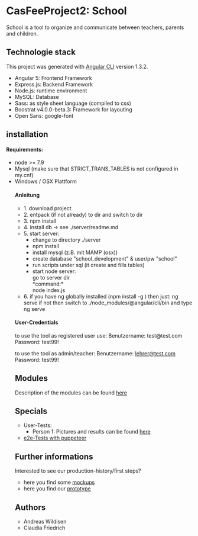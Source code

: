 # CasFeeProject2: School
School is a tool to organize and communicate between teachers, parents and children. 

## Technologie stack
This project was generated with [Angular CLI](https://github.com/angular/angular-cli) version 1.3.2.

- Angular 5: Frontend Framework
- Express.js: Backend Framework
- Node.js: runtime environment
- MySQL: Database
- Sass: as style sheet language (compiled to css)
- Boostrat v4.0.0-beta.3: Framework for layouting
- Open Sans: google-font

## installation
<h4>Requirements:</h4>
<ul>
<li> node >= 7.9</li>
<li>Mysql (make sure that STRICT_TRANS_TABLES is not configured in my.cnf)</li>
<li>Windows / OSX Plattform</li>

<h4>Anleitung</h4>
<ul>
  <li>1. download project</li>
  <li>2. entpack (if not already) to dir and switch to dir</li>
  <li>3. npm install</li>
  <li>4. install db -> see ./server/readme.md</li>
<li>5. start server:
  <ul>
  <li>change to directory ./server </li>
  <li>npm install </li>
  <li>install mysql (z.B. mit MAMP (osx))
  </li><li>create database "school_development" & user/pw "school"
  </li><li>run scripts under sql (it create and fills tables)
  </li>
  <li>start node server: <br>go to server dir  <br>
                          *command:* <br>
                          node index.js <br></li>
  </ul>
  </li>
  <li>6. if you have ng globally installed (npm install -g ) then just:
         ng serve 
         if not then switch to ./node_modules/@angular/cli/bin and type ng serve</li>
  </ul>
  
<h4>User-Credentials</h4>
to use the tool as registered user use:
Benutzername: test@test.com
Password: test99!

to use the tool as admin/teacher:
Benutzername: lehrer@test.com
Password: test99!

## Modules
Description of the modules can be found [here](https://github.com/eyesight/cas-fee-project2/blob/master/_01admin-stuff/00_modul-definition.md)

## Specials

- User-Tests: 
  - Person 1: Pictures and results can be found [here](https://github.com/eyesight/cas-fee-project2/blob/master/_04UserTests/User-Test_Jonas.md)
- [e2e-Tests with puppeteer](https://github.com/eyesight/cas-fee-project2/blob/master/e2e_test_puppeteer)

## Further informations
Interested to see our production-history/first steps?
- here you find some [mockups](https://github.com/eyesight/cas-fee-project2/tree/master/_01admin-stuff/01mockups_layout) 
- here you find our [prototype](https://github.com/eyesight/cas-fee-project2/blob/master/_02prototype) 


## Authors
- Andreas Wildisen
- Claudia Friedrich

